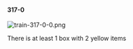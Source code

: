 #### 317-0
![train-317-0-0.png](https://github.com/lil-lab/nlvr/raw/master/nlvr/train/images/36/train-317-0-0.png "train-317-0-0.png")

There is at least 1 box with 2 yellow items